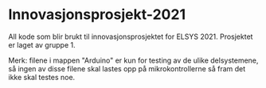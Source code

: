 # Innovasjonsprosjekt-2021

All kode som blir brukt til innovasjonsprosjektet for ELSYS 2021. Prosjektet er laget av gruppe 1.

Merk: filene i mappen "Arduino" er kun for testing av de ulike delsystemene, så ingen av disse filene skal lastes opp på mikrokontrollerne så fram det ikke skal testes noe.
